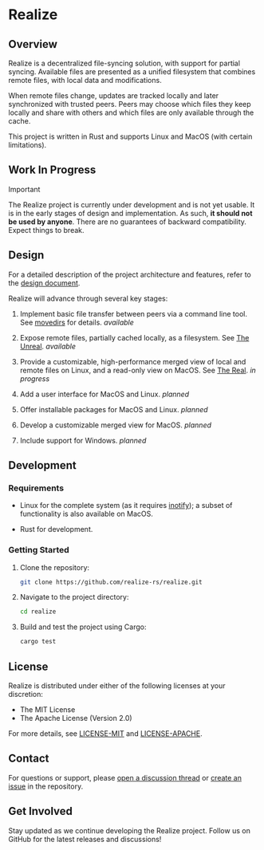 # Realize

## Overview

Realize is a decentralized file-syncing solution, with support for
partial syncing. Available files are presented as a unified filesystem
that combines remote files, with local data and modifications.

When remote files change, updates are tracked locally and later
synchronized with trusted peers. Peers may choose which files they
keep locally and share with others and which files are only available
through the cache.

This project is written in Rust and supports Linux and MacOS (with
certain limitations).

## **Work In Progress**

> [!IMPORTANT]
> The Realize project is currently under development and is not yet
> usable. It is in the early stages of design and implementation. As
> such, **it should not be used by anyone**. There are no guarantees
> of backward compatibility. Expect things to break.

## Design

For a detailed description of the project architecture and features,
refer to the [design document](spec/design.md).

Realize will advance through several key stages:

1. Implement basic file transfer between peers via a command line
   tool. See [movedirs](spec/movedirs.md) for details. *available*

2. Expose remote files, partially cached locally, as a filesystem. See
   [The Unreal](spec/unreal.md). *available*

3. Provide a customizable, high-performance merged view of local and
   remote files on Linux, and a read-only view on MacOS. See [The
   Real](spec/real.md). *in progress*

4. Add a user interface for MacOS and Linux. *planned*

5. Offer installable packages for MacOS and Linux. *planned*

6. Develop a customizable merged view for MacOS. *planned*

7. Include support for Windows. *planned*

## Development

### Requirements

- Linux for the complete system (as it requires
  [inotify](https://man7.org/linux/man-pages/man7/inotify.7.html)); a
  subset of functionality is also available on MacOS.

- Rust for development.

### Getting Started

1. Clone the repository:

   ```bash
   git clone https://github.com/realize-rs/realize.git
   ```

2. Navigate to the project directory:

   ```bash
   cd realize
   ```

3. Build and test the project using Cargo:

   ```bash
   cargo test
   ```

## License

Realize is distributed under either of the following licenses at your
discretion:

- The MIT License
- The Apache License (Version 2.0)

For more details, see [LICENSE-MIT](LICENSE-MIT) and
[LICENSE-APACHE](LICENSE-APACHE).

## Contact

For questions or support, please [open a discussion
thread](https://github.com/realize-rs/realize/discussions) or [create
an issue](https://github.com/realize-rs/realize/issues) in the
repository.

## Get Involved

Stay updated as we continue developing the Realize project. Follow us
on GitHub for the latest releases and discussions!
